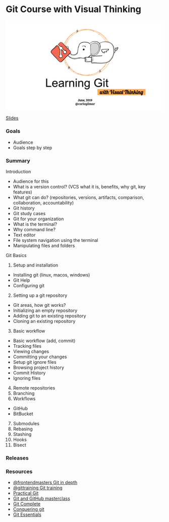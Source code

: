 # Git Course with Visual Thinking

![](course.png)

[Slides](https://drive.google.com/drive/folders/1mOsxll7Kuyx7oQ-oxfMV0kgplu-Ge00X?usp=sharing) 

### Goals
  - Audience
  - Goals step by step

### Summary

Introduction
- Audience for this
- What is a version control? (VCS what it is, benefits, why git, key features)
- What git can do? (repositories, versions, artifacts, comparison, collaboration, accountability)
- Git history
- Git study cases
- Git for your organization
- What is the terminal?
- Why command line?
- Text editor
- File system navigation using the terminal
- Manipulating files and folders

Git Basics

1. Setup and installation
- Installing git (linux, macos, windows)
- Git Help
- Configuring git

2. Setting up a git repository
- Git areas, how git works?
- Initializing an empty repository
- Adding git to an existing repository
- Cloning an existing repository

3. Basic workflow
- Basic workflow (add, commit)
- Tracking files
- Viewing changes
- Committing your changes
- Setup git ignore files
- Browsing project history
- Commit History
- Ignoring files

4. Remote repositories
5. Branching 
6. Workflows
- GitHub
- BitBucket

7. Submodules
8. Rebasing
9. Stashing
10. Hooks
11. Bisect

### Releases

### Resources

- [@frontendmasters Git in depth](https://frontendmasters.com/courses/git-in-depth/)
- [@gittraining Git training](http://git.training/courses/)
- [Practical Git](https://egghead.io/courses/practical-git-for-everyday-professional-use)
- [Git and GitHub masterclass](https://subscription.packtpub.com/video/networking_and_servers/9781789137293)
- [Git Complete](https://subscription.packtpub.com/video/application_development/9781787123618)
- [Conquering git](https://subscription.packtpub.com/video/application_development/9781788833042)
- [Git Essentials](https://subscription.packtpub.com/book/application_development/9781787120723)
